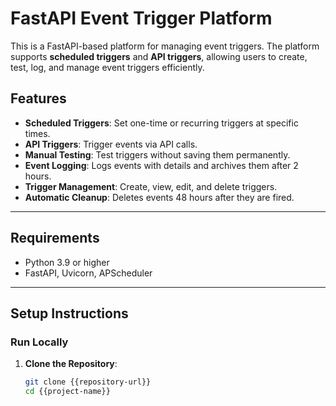 # FastAPI Event Trigger Platform

This is a FastAPI-based platform for managing event triggers. The platform supports **scheduled triggers** and **API triggers**, allowing users to create, test, log, and manage event triggers efficiently.

## Features

- **Scheduled Triggers**: Set one-time or recurring triggers at specific times.
- **API Triggers**: Trigger events via API calls.
- **Manual Testing**: Test triggers without saving them permanently.
- **Event Logging**: Logs events with details and archives them after 2 hours.
- **Trigger Management**: Create, view, edit, and delete triggers.
- **Automatic Cleanup**: Deletes events 48 hours after they are fired.

---

## Requirements

- Python 3.9 or higher
- FastAPI, Uvicorn, APScheduler

---

## Setup Instructions

### **Run Locally**

1. **Clone the Repository**:
   ```bash
   git clone {{repository-url}}
   cd {{project-name}}
